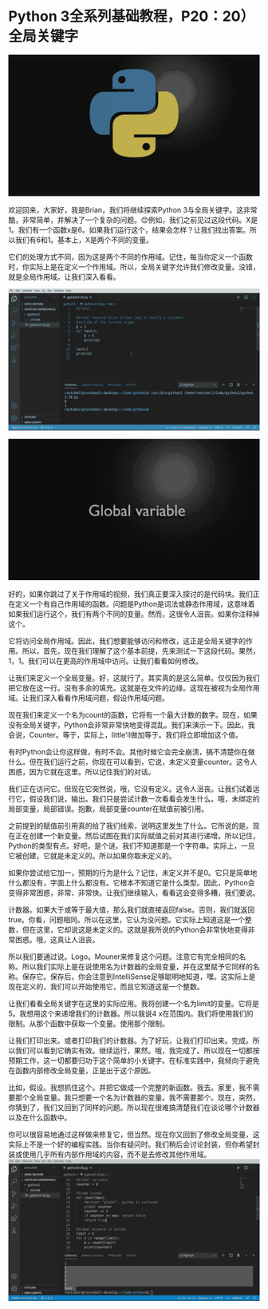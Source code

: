 # Python 3全系列基础教程，P20：20）全局关键字 

![](img/d5b9b4b1de0f36c8a154c3be6260d944_0.png)

欢迎回来，大家好，我是Brian，我们将继续探索Python 3与全局关键字。这非常酷，非常简单，并解决了一个复杂的问题。😊例如，我们之前见过这段代码。X是1。我们有一个函数x是6。如果我们运行这个，结果会怎样？让我们找出答案。所以我们有6和1。基本上，X是两个不同的变量。

它们的处理方式不同，因为这是两个不同的作用域。记住，每当你定义一个函数时，你实际上是在定义一个作用域。所以，全局关键字允许我们修改变量。没错，就是全局作用域。让我们深入看看。

![](img/d5b9b4b1de0f36c8a154c3be6260d944_2.png)

![](img/d5b9b4b1de0f36c8a154c3be6260d944_3.png)

好的，如果你跳过了关于作用域的视频，我们真正要深入探讨的是代码块。我们正在定义一个有自己作用域的函数。问题是Python是词法或静态作用域，这意味着如果我们运行这个，我们有两个不同的变量。然而，这很令人沮丧。如果你注释掉这个。

它将访问全局作用域。因此，我们想要能够访问和修改，这正是全局关键字的作用。所以，首先，现在我们理解了这个基本前提，先来测试一下这段代码。果然，1，1。我们可以在更高的作用域中访问。让我们看看如何修改。

让我们来定义一个全局变量。好，这就行了。其实真的是这么简单。仅仅因为我们把它放在这一行。没有多余的填充。这就是在文件的边缘。这现在被视为全局作用域。让我们深入看看作用域问题，假设作用域问题。

现在我们来定义一个名为count的函数，它将有一个最大计数的数字。现在，如果没有全局关键字，Python会非常非常快地变得混乱。我们来演示一下。因此，我会说，Counter。等于，实际上，little'll做加等于。我们将立即增加这个值。

有时Python会让你这样做，有时不会。其他时候它会完全崩溃，搞不清楚你在做什么。但在我们运行之前，你现在可以看到，它说，未定义变量counter。这令人困惑，因为它就在这里。所以记住我们的对话。

我们正在访问它。但现在它突然说，哦，它没有定义。这令人沮丧。让我们试着运行它，假设我们说，输出。我们只是尝试计数一次看看会发生什么。哦，未绑定的局部变量，局部错误。抱歉，局部变量counter在赋值前被引用。

之前提到的赋值前引用真的给了我们线索，说明这里发生了什么。它所说的是。现在正在创建一个新变量。然后试图在我们实际赋值之前对其进行递增。所以记住，Python的类型有点。好吧，是个谜。我们不知道那是一个字符串。实际上，一旦它被创建，它就是未定义的。所以如果你取未定义的。

如果你尝试给它加一，预期的行为是什么？记住，未定义并不是0。它只是简单地什么都没有，字面上什么都没有。它根本不知道它是什么类型。因此，Python会变得非常困惑，非常、非常快。让我们继续输入，看看这会变得多糟，我们要说。

计数器。如果大于或等于最大值，那么我们就直接返回false。否则，我们就返回true。你看，问题相同。所以在这里，它认为没问题。它实际上知道这是一个整数，但在这里，它却说这是未定义的。这就是我所说的Python会非常快地变得非常困惑。哦，这真让人沮丧。

所以我们要通过说。Logo。Mouner来修复这个问题。注意它有完全相同的名称。所以我们实际上是在说使用名为计数器的全局变量，并在这里赋予它同样的名称。保存它。保存后，你会注意到IntelliSense足够聪明地知道，嘿。这实际上是现在定义的，我们可以开始使用它，而且它知道这是一个整数。

让我们看看全局关键字在这里的实际应用。我将创建一个名为limit的变量。它将是5。我想用这个来递增我们的计数器。所以我说4 x在范围内。我们将使用我们的限制。从那个函数中获取一个变量。使用那个限制。

让我们打印出来。或者打印我们的计数器。为了好玩，让我们打印出来。完成。所以我们可以看到它确实有效。继续运行，果然。哦，我完成了。所以现在一切都按预期工作，这一切都要归功于这个简单的小关键字。在标准实践中，我倾向于避免在函数内部修改全局变量，正是出于这个原因。

比如，假设。我想抓住这个。并把它做成一个完整的新函数。我去。家里，我不需要那个全局变量。我只想要一个名为计数器的变量。我不需要那个。现在，突然，你猜到了，我们又回到了同样的问题。所以现在很难搞清楚我们在谈论哪个计数器以及在什么函数中。

你可以很容易地通过这样做来修复它，但当然。现在你又回到了修改全局变量，这实际上不是一个好的编程实践。当你有疑问时。我们稍后会讨论封装，但你希望封装或使用几乎所有内部作用域的内容，而不是去修改其他作用域。![](img/d5b9b4b1de0f36c8a154c3be6260d944_5.png)
